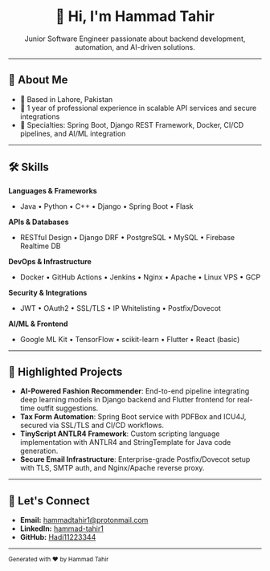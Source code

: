 <div align="center">
  <h1>👋 Hi, I'm Hammad Tahir</h1>
  <p>Junior Software Engineer passionate about backend development, automation, and AI-driven solutions.</p>
</div>

---

## 🚀 About Me

- 📍 Based in Lahore, Pakistan
- 💼 1 year of professional experience in scalable API services and secure integrations
- 🎯 Specialties: Spring Boot, Django REST Framework, Docker, CI/CD pipelines, and AI/ML integration

---

## 🛠️ Skills

**Languages & Frameworks**
- Java • Python • C++ • Django • Spring Boot • Flask

**APIs & Databases**
- RESTful Design • Django DRF • PostgreSQL • MySQL • Firebase Realtime DB

**DevOps & Infrastructure**
- Docker • GitHub Actions • Jenkins • Nginx • Apache • Linux VPS • GCP

**Security & Integrations**
- JWT • OAuth2 • SSL/TLS • IP Whitelisting • Postfix/Dovecot

**AI/ML & Frontend**
- Google ML Kit • TensorFlow • scikit-learn • Flutter • React (basic)

---

## 📂 Highlighted Projects

- **AI-Powered Fashion Recommender**: End-to-end pipeline integrating deep learning models in Django backend and Flutter frontend for real-time outfit suggestions.
- **Tax Form Automation**: Spring Boot service with PDFBox and ICU4J, secured via SSL/TLS and CI/CD workflows.
- **TinyScript ANTLR4 Framework**: Custom scripting language implementation with ANTLR4 and StringTemplate for Java code generation.
- **Secure Email Infrastructure**: Enterprise-grade Postfix/Dovecot setup with TLS, SMTP auth, and Nginx/Apache reverse proxy.

---

## 🤝 Let's Connect

- **Email:** hammadtahir1@protonmail.com  
- **LinkedIn:** [hammad-tahir1](https://linkedin.com/in/hammad-tahir1)  
- **GitHub:** [Hadi11223344](https://github.com/Hadi11223344)  

---

<small>Generated with ❤️ by Hammad Tahir</small>

